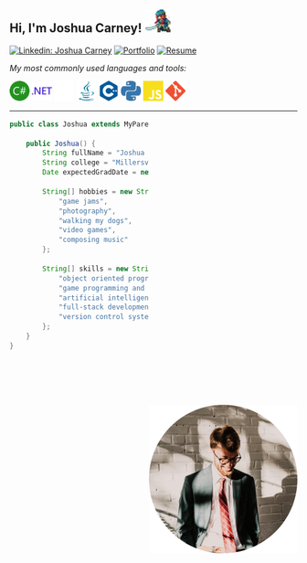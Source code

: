 <h2>Hi, I'm Joshua Carney! <img height="40" src="media/joshua4.gif"></h2>

[![Linkedin: Joshua Carney](https://img.shields.io/badge/-Joshua_Carney-blue?style=flat-square&logo=Linkedin&logoColor=white&link=https://www.linkedin.com/in/jkcarney/)](https://www.linkedin.com/in/jkcarney/)
[![Portfolio](https://img.shields.io/badge/Portfolio_Website-12b844?style=flat-square&logo=GitHub&link=https://jkcarney.github.io)](https://jkcarney.github.io/)
[![Resume](https://img.shields.io/badge/Resume-2e0073?style=flat-square&logo=Files&logoColor=ffffff&link=https://www.dl.dropboxusercontent.com/s/pc1q5svtg448sn1/Joshua_Carney_Resume_2021_2022_NO_CONTACT.pdf?dl=0)](https://www.dl.dropboxusercontent.com/s/pc1q5svtg448sn1/Joshua_Carney_Resume_2021_2022_NO_CONTACT.pdf?dl=0)

<p><em>My most commonly used languages and tools:</em></p>
<code><img height="35" src="media/csharp.svg"></code>
<code><img height="35" src="media/dotnet.svg"></code>
<code><img height="35" src="media/unity.svg"></code>
<code><img height="35" src="media/java.svg"></code>
<code><img height="35" src="media/cplusplus.svg"></code>
<code><img height="35" src="media/python.svg"></code>
<code><img height="35" src="media/javascript.svg"></code>
<code><img height="35" src="media/git.svg"></code>

<br />

---

<img align='right' src="media/me.png" width="260" style=padding-top:500px;”>

```java
public class Joshua extends MyParents {

    public Joshua() {
        String fullName = "Joshua Carney";
        String college = "Millersville University";
        Date expectedGradDate = new Date("May", 2022);

        String[] hobbies = new String[] {
            "game jams",
            "photography",
            "walking my dogs",
            "video games",
            "composing music"
        };

        String[] skills = new String[] {
            "object oriented programming",  // From education and internship
            "game programming and design",  // From game jams and courses
            "artificial intelligence",      // From independent study and courses
            "full-stack development",       // From internship
            "version control systems"       // From... everything
        };
    }
}
```